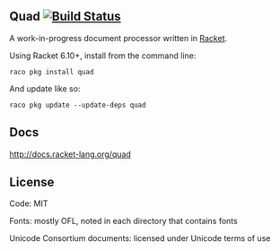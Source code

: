 Quad [![Build Status](https://travis-ci.org/mbutterick/quad.svg?branch=master)](https://travis-ci.org/mbutterick/quad)
----

A work-in-progress document processor written in [Racket](http://racket-lang.org). 

Using Racket 6.10+, install from the command line:

    raco pkg install quad
    
And update like so:

    raco pkg update --update-deps quad


Docs
---

http://docs.racket-lang.org/quad


License
---

Code: MIT

Fonts: mostly OFL, noted in each directory that contains fonts

Unicode Consortium documents: licensed under Unicode terms of use
